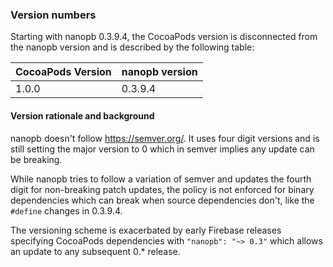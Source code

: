 ### Version numbers

Starting with nanopb 0.3.9.4, the CocoaPods version is disconnected from the
nanopb version and is described by the following table:

| CocoaPods Version | nanopb version |
| ----------------- | -------------- |
| 1.0.0             | 0.3.9.4        |


#### Version rationale and background

nanopb doesn't follow https://semver.org/. It uses four digit versions and is
still setting the major version to 0 which in semver implies any update can be
breaking.

While nanopb tries to follow a variation of semver and updates the fourth digit
for non-breaking patch updates, the policy is not enforced for binary
dependencies which can break when source dependencies don't, like the `#define`
changes in 0.3.9.4.

The versioning scheme is exacerbated by early Firebase releases specifying
CocoaPods dependencies with `"nanopb": "~> 0.3"` which allows an update to any
subsequent 0.* release.